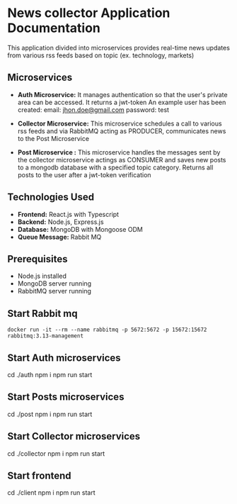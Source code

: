 # News collector Application Documentation

This application divided into microservices provides real-time news updates from various rss feeds based on topic (ex. technology, markets)

## Microservices

- **Auth Microservice:**
  It manages authentication so that the user's private area can be accessed. It returns a jwt-token
  An example user has been created:
  email: jhon.doe@gmail.com
  password: test

- **Collector Microservice:**
  This microservice schedules a call to various rss feeds and via RabbitMQ acting as PRODUCER, communicates news to the Post Microservice

- **Post Microservice :**
  This microservice handles the messages sent by the collector microservice actings as CONSUMER and saves new posts to a mongodb database with a specified topic category.
  Returns all posts to the user after a jwt-token verification

## Technologies Used

- **Frontend:** React.js with Typescript
- **Backend:** Node.js, Express.js
- **Database:** MongoDB with Mongoose ODM
- **Queue Message:** Rabbit MQ

## Prerequisites

- Node.js installed
- MongoDB server running
- RabbitMQ server running

## Start Rabbit mq

```
docker run -it --rm --name rabbitmq -p 5672:5672 -p 15672:15672 rabbitmq:3.13-management
```

## Start Auth microservices

cd ./auth
npm i
npm run start

## Start Posts microservices

cd ./post
npm i
npm run start

## Start Collector microservices

cd ./collector
npm i
npm run start

## Start frontend

cd ./client
npm i
npm run start
